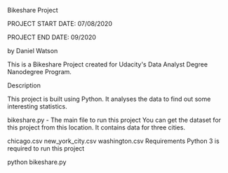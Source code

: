 Bikeshare Project

PROJECT START DATE: 07/08/2020

PROJECT END DATE: 09/2020

by Daniel Watson

This is a Bikeshare Project created for Udacity's Data Analyst Degree Nanodegree Program.

Description

This project is built using Python. It analyses the data to find out some interesting statistics.

bikeshare.py - The main file to run this project You can get the dataset for this project from this location. It contains data for three cities.

chicago.csv new_york_city.csv washington.csv Requirements Python 3 is required to run this project

python bikeshare.py


